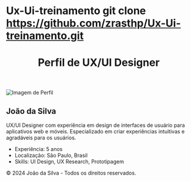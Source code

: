 # Ux-Ui-treinamento git clone https://github.com/zrasthp/Ux-Ui-treinamento.git
<!DOCTYPE html>
<html lang="en">
<head>
<meta charset="UTF-8">
<meta name="viewport" content="width=device-width, initial-scale=1.0">
<title>Perfil de UX/UI Designer</title>
<link rel="stylesheet" href="styles.css">
</head>
<body>
<header>
    <h1>Perfil de UX/UI Designer</h1>
</header>
<main>
    <section class="profile">
        <img src="avatar.jpg" alt="Imagem de Perfil">
        <h2>João da Silva</h2>
        <p>UX/UI Designer com experiência em design de interfaces de usuário para aplicativos web e móveis. Especializado em criar experiências intuitivas e agradáveis para os usuários.</p>
        <ul>
            <li>Experiência: 5 anos</li>
            <li>Localização: São Paulo, Brasil</li>
            <li>Skills: UI Design, UX Research, Prototipagem</li>
        </ul>
    </section>
</main>
<footer>
    <p>&copy; 2024 João da Silva - Todos os direitos reservados.</p>
</footer>
</body>
</html>
